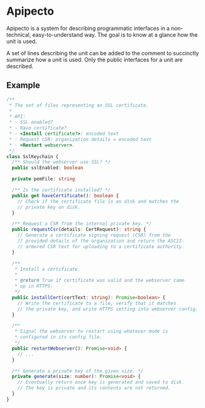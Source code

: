 # Apipecto

Apipecto is a system for describing programmatic interfaces in a non-technical, easy-to-understand way. The goal is to know at a glance how the unit is used.

A set of lines describing the unit can be added to the comment to succinctly summarize how a unit is used. Only the public interfaces for a unit are described.

## Example

```typescript
/**
 * The set of files representing an SSL certificate.
 *
 * API:
 * - SSL enabled?
 * - Have certificate?
 * - <Install certificate?>: encoded text
 * - Request CSR: organization details = encoded text
 * - <Restart webserver>.
 */
class SslKeychain {
  /** Should the webserver use SSL? */
  public sslEnabled: boolean

  private pemFile: string

  /** Is the certificate installed? */
  public get haveCertificate(): boolean {
    // Check if the certificate file is on disk and matches the
    // private key on disk.
  }

  /** Request a CSR from the internal private key. */
  public requestCsr(details: CertRequest): string {
    // Generate a certificate signing request (CSR) from the
    // provided details of the organization and return the ASCII-
    // armored CSR text for uploading to a certificate authority.
  }

  /**
   * Install a certificate.
   *
   * @return True if certificate was valid and the webserver came
   * up in HTTPS.
   */
  public installCert(certText: string): Promise<boolean> {
    // Write the certificate to a file, verify that it matches
    // the private key, and write HTTPS setting into webserver config.
  }

  /**
   * Signal the webserver to restart using whatever mode is
   * configured in its config file.
   */
  public restartWebserver(): Promise<void> {
    // ...
  }

  /** Generate a private key of the given size. */
  private generate(size: number): Promise<void> {
    // Eventually return once key is generated and saved to disk.
    // The key is private and its contents are not returned.
  }
}
```

